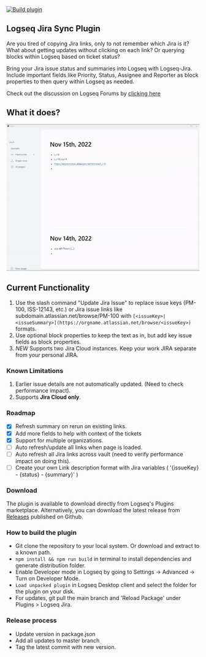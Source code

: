 [![Build plugin](https://github.com/adyscorpius/logseq-jira/actions/workflows/publish.yml/badge.svg)](https://github.com/adyscorpius/logseq-jira/actions/workflows/publish.yml)

## Logseq Jira Sync Plugin

Are you tired of copying Jira links, only to not remember which Jira is it? What about getting updates without clicking on each link? Or querying blocks within Logseq based on ticket status?

Bring your Jira issue status and summaries into Logseq with Logseq-Jira. Include important fields like Priority, Status, Assignee and Reporter as block properties to then query within Logseq as needed.

Check out the discussion on Logseq Forums by [clicking here](https://discuss.logseq.com/t/logseq-jira-plugin/12414?u=adit)

## What it does?

![Demo](./demo.gif)

## Current Functionality

1. Use the slash command "Update Jira Issue" to replace issue keys (PM-100, ISS-12143, etc.) or Jira issue links like subdomain.atlassian.net/browse/PM-100 with `[<issueKey>|<issueSummary>](https://orgname.atlassian.net/browse/<issueKey>)` formats.
2. Use optional block properties to keep the text as in, but add key issue fields as block properties.
3. *NEW* Supports two Jira Cloud instances. Keep your work JIRA separate from your personal JIRA.

### Known Limitations

1. Earlier issue details are not automatically updated. (Need to check performance impact).
3. Supports **Jira Cloud only**. 

### Roadmap

- [X]  Refresh summary on rerun on existing links.
- [X]  Add more fields to help with context of the tickets
- [X]  Support for multiple organizations.
- [ ]  Auto refresh/update all links when page is loaded.
- [ ]  Auto refresh all Jira links across vault (need to verify performance impact on doing this).
- [ ]  Create your own Link description format with Jira variables ( '{issueKey} - {status} - {summary}' )

### Download

The plugin is available to download directly from Logseq's Plugins marketplace. Alternatively, you can download the latest release from [Releases](https://github.com/adyscorpius/logseq-jira/releases) published on Github.

### How to build the plugin

- Git clone the repository to your local system. Or download and extract to a known path.
- `npm install && npm run build` in terminal to install dependencies and generate distribution folder.
- Enable Developer mode in Logseq by going to Settings -> Advanced -> Turn on Developer Mode.
- `Load unpacked plugin` in Logseq Desktop client and select the folder for the plugin on your disk.
- For updates, git pull the main branch and 'Reload Package' under Plugins > Logseq Jira.

### Release process

- Update version in package.json
- Add all updates to master branch
- Tag the latest commit with new version.
